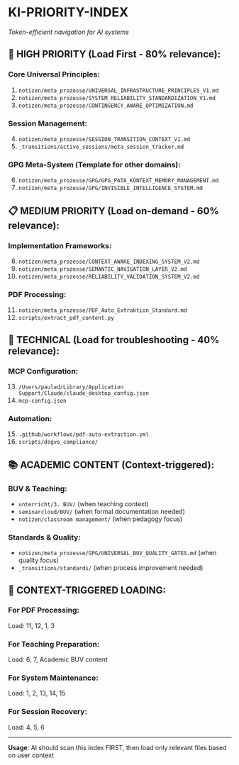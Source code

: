 # KI-PRIORITY-INDEX
*Token-efficient navigation for AI systems*

## 🎯 HIGH PRIORITY (Load First - 80% relevance):

### Core Universal Principles:
1. `notizen/meta_prozesse/UNIVERSAL_INFRASTRUCTURE_PRINCIPLES_V1.md`
2. `notizen/meta_prozesse/SYSTEM_RELIABILITY_STANDARDIZATION_V1.md`
3. `notizen/meta_prozesse/CONTINGENCY_AWARE_OPTIMIZATION.md`

### Session Management:
4. `notizen/meta_prozesse/SESSION_TRANSITION_CONTEXT_V1.md`
5. `_transitions/active_sessions/meta_session_tracker.md`

### GPG Meta-System (Template for other domains):
6. `notizen/meta_prozesse/GPG/GPG_PATA_KONTEXT_MEMORY_MANAGEMENT.md`
7. `notizen/meta_prozesse/GPG/INVISIBLE_INTELLIGENCE_SYSTEM.md`

## 📋 MEDIUM PRIORITY (Load on-demand - 60% relevance):

### Implementation Frameworks:
8. `notizen/meta_prozesse/CONTEXT_AWARE_INDEXING_SYSTEM_V2.md`
9. `notizen/meta_prozesse/SEMANTIC_NAVIGATION_LAYER_V2.md`
10. `notizen/meta_prozesse/RELIABILITY_VALIDATION_SYSTEM_V2.md`

### PDF Processing:
11. `notizen/meta_prozesse/PDF_Auto_Extraktion_Standard.md`
12. `scripts/extract_pdf_content.py`

## 🔧 TECHNICAL (Load for troubleshooting - 40% relevance):

### MCP Configuration:
13. `/Users/paulad/Library/Application Support/Claude/claude_desktop_config.json`
14. `mcp-config.json`

### Automation:
15. `.github/workflows/pdf-auto-extraction.yml`
16. `scripts/dsgvo_compliance/`

## 📚 ACADEMIC CONTENT (Context-triggered):

### BUV & Teaching:
- `unterricht/3. BUV/` (when teaching context)
- `seminarcloud/BUV/` (when formal documentation needed)
- `notizen/classroom management/` (when pedagogy focus)

### Standards & Quality:
- `notizen/meta_prozesse/GPG/UNIVERSAL_BUV_QUALITY_GATES.md` (when quality focus)
- `_transitions/standards/` (when process improvement needed)

## 🎯 CONTEXT-TRIGGERED LOADING:

### For PDF Processing:
Load: 11, 12, 1, 3

### For Teaching Preparation:
Load: 6, 7, Academic BUV content

### For System Maintenance:
Load: 1, 2, 13, 14, 15

### For Session Recovery:
Load: 4, 5, 6

---
**Usage**: AI should scan this index FIRST, then load only relevant files based on user context